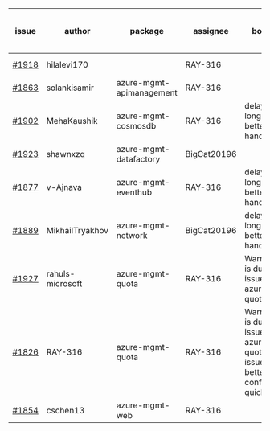 | issue | author | package | assignee | bot advice | created date of issue | delay from created date |
| ------ | ------ | ------ | ------ | ------ | ------ | :-----: |
| [#1918](https://github.com/Azure/sdk-release-request/issues/1918) | hilalevi170 |   | RAY-316 |   | 2021-09-03 | 4 |
| [#1863](https://github.com/Azure/sdk-release-request/issues/1863) | solankisamir | azure-mgmt-apimanagement | RAY-316 |   | 2021-08-19 | 19 |
| [#1902](https://github.com/Azure/sdk-release-request/issues/1902) | MehaKaushik | azure-mgmt-cosmosdb | RAY-316 | delay for a long time and better to handle now. | 2021-08-30 | 7 |
| [#1923](https://github.com/Azure/sdk-release-request/issues/1923) | shawnxzq | azure-mgmt-datafactory | BigCat20196 |   | 2021-09-03 | 3 |
| [#1877](https://github.com/Azure/sdk-release-request/issues/1877) | v-Ajnava | azure-mgmt-eventhub | RAY-316 | delay for a long time and better to handle now. | 2021-08-20 | 17 |
| [#1889](https://github.com/Azure/sdk-release-request/issues/1889) | MikhailTryakhov | azure-mgmt-network | BigCat20196 | delay for a long time and better to handle now. | 2021-08-26 | 11 |
| [#1927](https://github.com/Azure/sdk-release-request/issues/1927) | rahuls-microsoft | azure-mgmt-quota | RAY-316 | Warning:There is duplicated issue for azure-mgmt-quota.   | 2021-09-03 | 3 |
| [#1826](https://github.com/Azure/sdk-release-request/issues/1826) | RAY-316 | azure-mgmt-quota | RAY-316 | Warning:There is duplicated issue for azure-mgmt-quota. new issue and better to confirm quickly. | 2021-08-03 | 35 |
| [#1854](https://github.com/Azure/sdk-release-request/issues/1854) | cschen13 | azure-mgmt-web | RAY-316 |   | 2021-08-12 | 25 |
